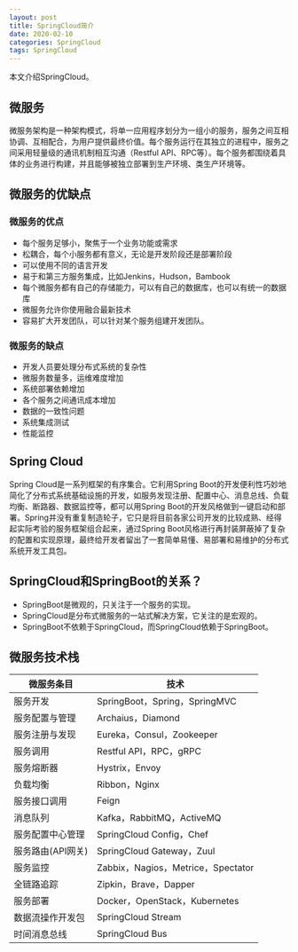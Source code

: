 ```yaml
---
layout: post
title: SpringCloud简介
date: 2020-02-10
categories: SpringCloud
tags: SpringCloud
---
```

本文介绍SpringCloud。

## 微服务

微服务架构是一种架构模式，将单一应用程序划分为一组小的服务，服务之间互相协调、互相配合，为用户提供最终价值。每个服务运行在其独立的进程中，服务之间采用轻量级的通讯机制相互沟通（Restful API、RPC等）。每个服务都围绕着具体的业务进行构建，并且能够被独立部署到生产环境、类生产环境等。

## 微服务的优缺点

### 微服务的优点

* 每个服务足够小，聚焦于一个业务功能或需求
* 松耦合，每个小服务都有意义，无论是开发阶段还是部署阶段
* 可以使用不同的语言开发
* 易于和第三方服务集成，比如Jenkins，Hudson，Bambook
* 每个微服务都有自己的存储能力，可以有自己的数据库，也可以有统一的数据库
* 微服务允许你使用融合最新技术
* 容易扩大开发团队，可以针对某个服务组建开发团队。

### 微服务的缺点

* 开发人员要处理分布式系统的复杂性
* 微服务数量多，运维难度增加
* 系统部署依赖增加
* 各个服务之间通讯成本增加
* 数据的一致性问题
* 系统集成测试
* 性能监控

## Spring Cloud

Spring Cloud是一系列框架的有序集合。它利用Spring Boot的开发便利性巧妙地简化了分布式系统基础设施的开发，如服务发现注册、配置中心、消息总线、负载均衡、断路器、数据监控等，都可以用Spring Boot的开发风格做到一键启动和部署。Spring并没有重复制造轮子，它只是将目前各家公司开发的比较成熟、经得起实际考验的服务框架组合起来，通过Spring Boot风格进行再封装屏蔽掉了复杂的配置和实现原理，最终给开发者留出了一套简单易懂、易部署和易维护的分布式系统开发工具包。

## SpringCloud和SpringBoot的关系？

* SpringBoot是微观的，只关注于一个服务的实现。
* SpringCloud是分布式微服务的一站式解决方案，它关注的是宏观的。
* SpringBoot不依赖于SpringCloud，而SpringCloud依赖于SpringBoot。

## 微服务技术栈

微服务条目 | 技术
------------- | -------------
服务开发 | SpringBoot，Spring，SpringMVC
服务配置与管理 | Archaius，Diamond
服务注册与发现 | Eureka，Consul，Zookeeper
服务调用 | 	Restful API，RPC，gRPC
服务熔断器 | Hystrix，Envoy
负载均衡	| Ribbon，Nginx
服务接口调用	| Feign
消息队列	| Kafka，RabbitMQ，ActiveMQ
服务配置中心管理	| SpringCloud Config，Chef
服务路由(API网关)	| SpringCloud Gateway，Zuul
服务监控	| Zabbix，Nagios，Metrice，Spectator
全链路追踪	| Zipkin，Brave，Dapper
服务部署 | Docker，OpenStack，Kubernetes
数据流操作开发包 | SpringCloud Stream
时间消息总线	| SpringCloud Bus
